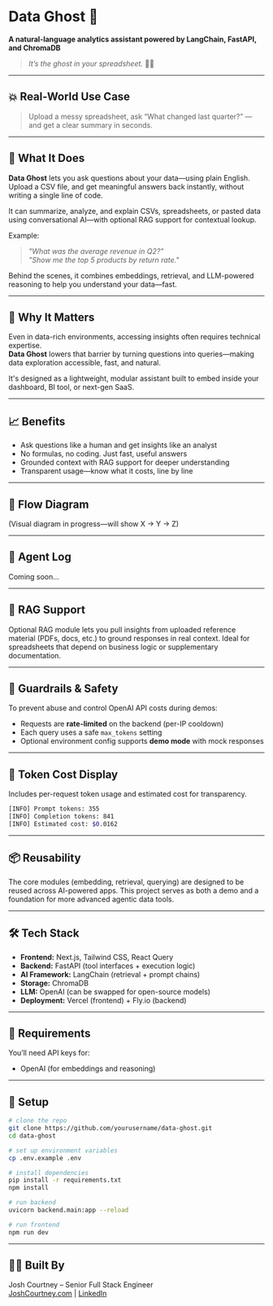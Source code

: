 # Data Ghost 👻

**A natural-language analytics assistant powered by LangChain, FastAPI, and ChromaDB**

> *It’s the ghost in your spreadsheet.* 🕵️‍♂️

&#x20;

---

## 💥 Real-World Use Case

> Upload a messy spreadsheet, ask “What changed last quarter?” — and get a clear summary in seconds.

---

## 🧠 What It Does

**Data Ghost** lets you ask questions about your data—using plain English.\
Upload a CSV file, and get meaningful answers back instantly, without writing a single line of code.

It can summarize, analyze, and explain CSVs, spreadsheets, or pasted data using conversational AI—with optional RAG support for contextual lookup.

Example:

> *"What was the average revenue in Q2?"*\
> *"Show me the top 5 products by return rate."*

Behind the scenes, it combines embeddings, retrieval, and LLM-powered reasoning to help you understand your data—fast.

---

## 🚀 Why It Matters

Even in data-rich environments, accessing insights often requires technical expertise.\
**Data Ghost** lowers that barrier by turning questions into queries—making data exploration accessible, fast, and natural.

It's designed as a lightweight, modular assistant built to embed inside your dashboard, BI tool, or next-gen SaaS.

---

## 📈 Benefits

- Ask questions like a human and get insights like an analyst
- No formulas, no coding. Just fast, useful answers
- Grounded context with RAG support for deeper understanding
- Transparent usage—know what it costs, line by line

---

## 🔁 Flow Diagram

(Visual diagram in progress—will show X → Y → Z)

---

## 📜 Agent Log

Coming soon...

---

## 🧠 RAG Support

Optional RAG module lets you pull insights from uploaded reference material (PDFs, docs, etc.) to ground responses in real context. Ideal for spreadsheets that depend on business logic or supplementary documentation.

---

## 🔐 Guardrails & Safety

To prevent abuse and control OpenAI API costs during demos:

- Requests are **rate-limited** on the backend (per-IP cooldown)
- Each query uses a safe `max_tokens` setting
- Optional environment config supports **demo mode** with mock responses

---

## 💸 Token Cost Display

Includes per-request token usage and estimated cost for transparency.

```bash
[INFO] Prompt tokens: 355
[INFO] Completion tokens: 841
[INFO] Estimated cost: $0.0162
```

---

## 📦 Reusability

The core modules (embedding, retrieval, querying) are designed to be reused across AI-powered apps. This project serves as both a demo and a foundation for more advanced agentic data tools.

---

## 🛠️ Tech Stack

- ****Frontend:**** Next.js, Tailwind CSS, React Query
- ****Backend:**** FastAPI (tool interfaces + execution logic)
- ****AI Framework:**** LangChain (retrieval + prompt chains)
- ****Storage:**** ChromaDB
- ****LLM:**** OpenAI (can be swapped for open-source models)
- ****Deployment:**** Vercel (frontend) + Fly.io (backend)

---

## 🔑 Requirements

You’ll need API keys for:

- OpenAI (for embeddings and reasoning)

---

## 💪 Setup

```bash
# clone the repo
git clone https://github.com/yourusername/data-ghost.git
cd data-ghost

# set up environment variables
cp .env.example .env

# install dependencies
pip install -r requirements.txt
npm install

# run backend
uvicorn backend.main:app --reload

# run frontend
npm run dev
```

---

## 🧑‍💻 Built By

Josh Courtney – Senior Full Stack Engineer\
[JoshCourtney.com](https://joshcourtney.com) | [LinkedIn](https://www.linkedin.com/in/joshcourtney402/)

